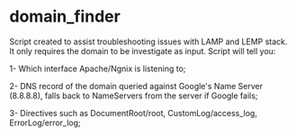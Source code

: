 # domain_finder
Script created to assist troubleshooting issues with LAMP and LEMP stack. It only requires the domain to be investigate as input. Script will tell you:

1- Which interface Apache/Ngnix is listening to;

2- DNS record of the domain queried against Google's Name Server (8.8.8.8), falls back to NameServers from the server if Google fails;

3- Directives such as DocumentRoot/root, CustomLog/access_log, ErrorLog/error_log;
